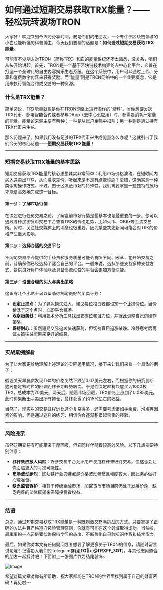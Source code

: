 # 如何通过短期交易获取TRX能量？——轻松玩转波场TRON

大家好！欢迎来到今天的分享时间，我是你们的老朋友，一个专注于区块链领域的小白也能听懂的科普博主。今天我们要聊的话题是：**如何通过短期交易获取TRX能量**。

可能有不少朋友对TRON（简称TRX）和它的能量系统还不太熟悉，没关系，咱们从头开始讲起。首先，TRON是一个基于区块链技术构建的去中心化平台，它旨在打造一个全球化的自由内容娱乐生态系统。在这个系统中，用户可以通过上传、分享和消费数字内容来获得奖励。而“能量”则是TRON网络中的一个重要概念，它是用来执行智能合约或交易的一种资源。

### 什么是TRX能量？

简单来说，TRX能量就像是你在TRON网络上进行操作的“燃料”。当你想要发送TRX代币、部署智能合约或者参与DApp（去中心化应用）时，都需要消耗一定量的能量。能量的来源主要有两种：一种是从账户余额中扣除；另一种则是通过持有TRX代币来生成。

那么问题来了，如果我们没有足够的TRX代币来生成能量怎么办呢？这就引出了我们今天的核心话题——**短期交易获取TRX能量**！

---

### 短期交易获取TRX能量的基本思路

短期交易获取TRX能量的核心思想其实非常简单：利用市场价格波动，在短时间内买入并卖出TRX，从而赚取差价。听起来是不是有点像炒股？没错，这确实是一种类似的操作方式。不过，由于区块链市场的特殊性，我们需要掌握一些独特的技巧才能更高效地完成这一目标。

#### 第一步：了解市场行情
在决定进行任何交易之前，了解当前市场行情是最基本也是最重要的一步。你可以通过各种加密货币交易平台查看TRX的价格走势，比如火币、OKEx等主流交易所。同时，关注社交媒体上的消息也很重要，因为某些突发新闻可能会对TRX的价格产生重大影响。

#### 第二步：选择合适的交易平台
不同的交易平台提供的手续费和服务质量可能会有所不同。因此，在开始交易之前，请确保你已经选择了适合自己的平台。一般来说，选择那些支持多种支付方式、提供良好用户体验以及具备高流动性的平台会更加方便快捷。

#### 第三步：设置合理的买入与卖出策略
这里有几个小贴士可以帮助你制定更好的买卖计划：
- **设定止损点**：为了避免损失过大，建议每位投资者都设定一个止损价位。当价格低于这个点时，立即平仓离场。
- **观察趋势线**：利用技术分析工具找出支撑位和阻力位，并据此调整自己的操作策略。
- **保持耐心**：虽然短期交易追求快速获利，但切勿盲目追涨杀跌。冷静思考后再做决策往往能带来更好的结果。

---

### 实战案例解析

为了让大家更好地理解上述理论的实际运用情况，接下来让我们来看一个具体的例子：

假设某天早晨你发现TRX的价格突然下跌至0.07美元左右，而根据你的研究判断这可能是暂时性的回调而非长期趋势转变。于是你决定趁机抄底买入1000枚TRX，总成本为70美元。两天后，随着市场回暖，TRX价格上涨到了0.085美元。此时你果断出手卖出所有持仓，最终获得了约15%左右的收益。

当然了，现实中的交易过程远比这个复杂得多，还需要考虑诸如手续费、滑点等因素的影响。但是通过这样的练习，相信你会逐渐积累起宝贵的经验。

---

### 风险提示

虽然短期交易有可能带来丰厚回报，但它同样伴随着较高的风险。以下几点需要特别注意：
- **杠杆效应放大风险**：许多交易平台允许用户使用杠杆来进行交易，但这也会让你面临更大的亏损可能性。
- **市场波动剧烈**：区块链行业的特点是价格波动频繁且幅度较大，因此务必做好心理准备。
- **缺乏监管保护**：相较于传统金融市场，加密货币市场目前仍处于发展阶段，缺乏完善的法律框架来保障投资者权益。

---

### 结语

总之，通过短期交易获取TRX能量是一种既刺激又充满挑战的方式。只要掌握了正确的方法并且严格遵守风险管理原则，你就有可能在这个领域取得成功。当然啦，最重要的一点还是要始终保持学习的态度，不断优化自己的知识体系和技术能力。

最后，如果你对本文有任何疑问或者想要了解更多关于TRON的信息，请随时留言讨论哦！记得加入我们的Telegram群组[**TG💪+ @TRXFF_BOT**]，与其他志同道合的朋友一起探讨吧！下面附上一张图片作为结尾装饰~  

![Image](https://github.com/user-attachments/assets/a9ced9e0-a9b8-4136-8aef-a09665821e59) 

希望这篇文章对你有所帮助，祝大家都能在TRON的世界里找到属于自己的财富密码！再见啦～